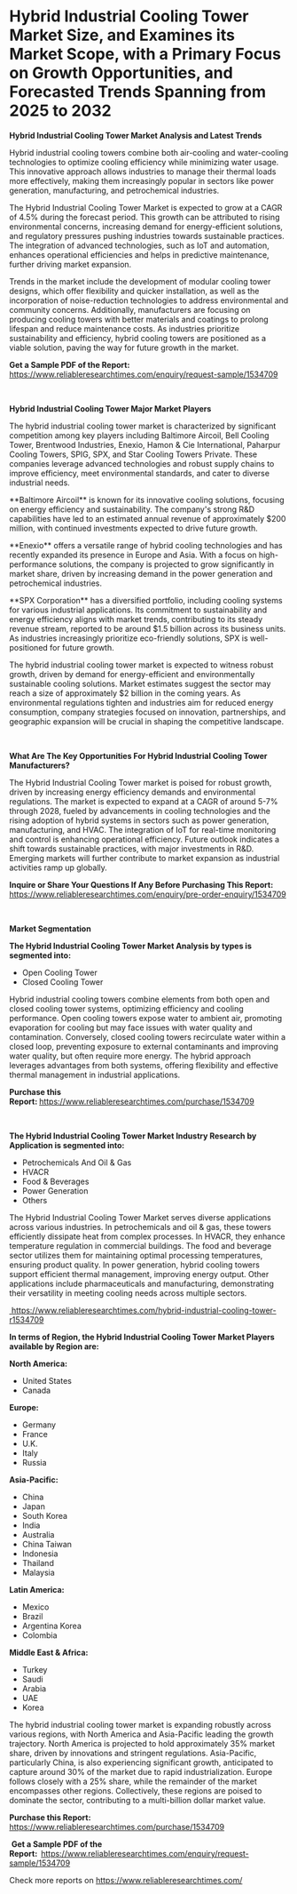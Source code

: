 <p><h1>Hybrid Industrial Cooling Tower Market Size, and Examines its Market Scope, with a Primary Focus on Growth Opportunities, and Forecasted Trends Spanning from 2025 to 2032</h1></p><p><strong>Hybrid Industrial Cooling Tower Market Analysis and Latest Trends</strong></p>
<p><p>Hybrid industrial cooling towers combine both air-cooling and water-cooling technologies to optimize cooling efficiency while minimizing water usage. This innovative approach allows industries to manage their thermal loads more effectively, making them increasingly popular in sectors like power generation, manufacturing, and petrochemical industries. </p><p>The Hybrid Industrial Cooling Tower Market is expected to grow at a CAGR of 4.5% during the forecast period. This growth can be attributed to rising environmental concerns, increasing demand for energy-efficient solutions, and regulatory pressures pushing industries towards sustainable practices. The integration of advanced technologies, such as IoT and automation, enhances operational efficiencies and helps in predictive maintenance, further driving market expansion.</p><p>Trends in the market include the development of modular cooling tower designs, which offer flexibility and quicker installation, as well as the incorporation of noise-reduction technologies to address environmental and community concerns. Additionally, manufacturers are focusing on producing cooling towers with better materials and coatings to prolong lifespan and reduce maintenance costs. As industries prioritize sustainability and efficiency, hybrid cooling towers are positioned as a viable solution, paving the way for future growth in the market.</p></p>
<p><strong>Get a Sample PDF of the Report:&nbsp;</strong> <a href="https://www.reliableresearchtimes.com/enquiry/request-sample/1534709?utm_campaign=2179&utm_medium=2&utm_source=Github&utm_content=ia&utm_term=27022025&utm_id=hybrid-industrial-cooling-tower">https://www.reliableresearchtimes.com/enquiry/request-sample/1534709</a></p>
<p>&nbsp;</p>
<p><strong>Hybrid Industrial Cooling Tower Major Market Players</strong></p>
<p><p>The hybrid industrial cooling tower market is characterized by significant competition among key players including Baltimore Aircoil, Bell Cooling Tower, Brentwood Industries, Enexio, Hamon & Cie International, Paharpur Cooling Towers, SPIG, SPX, and Star Cooling Towers Private. These companies leverage advanced technologies and robust supply chains to improve efficiency, meet environmental standards, and cater to diverse industrial needs.</p><p>**Baltimore Aircoil** is known for its innovative cooling solutions, focusing on energy efficiency and sustainability. The company's strong R&D capabilities have led to an estimated annual revenue of approximately $200 million, with continued investments expected to drive future growth.</p><p>**Enexio** offers a versatile range of hybrid cooling technologies and has recently expanded its presence in Europe and Asia. With a focus on high-performance solutions, the company is projected to grow significantly in market share, driven by increasing demand in the power generation and petrochemical industries.</p><p>**SPX Corporation** has a diversified portfolio, including cooling systems for various industrial applications. Its commitment to sustainability and energy efficiency aligns with market trends, contributing to its steady revenue stream, reported to be around $1.5 billion across its business units. As industries increasingly prioritize eco-friendly solutions, SPX is well-positioned for future growth.</p><p>The hybrid industrial cooling tower market is expected to witness robust growth, driven by demand for energy-efficient and environmentally sustainable cooling solutions. Market estimates suggest the sector may reach a size of approximately $2 billion in the coming years. As environmental regulations tighten and industries aim for reduced energy consumption, company strategies focused on innovation, partnerships, and geographic expansion will be crucial in shaping the competitive landscape.</p></p>
<p>&nbsp;</p>
<p><strong>What Are The Key Opportunities For Hybrid Industrial Cooling Tower Manufacturers?</strong></p>
<p><p>The Hybrid Industrial Cooling Tower market is poised for robust growth, driven by increasing energy efficiency demands and environmental regulations. The market is expected to expand at a CAGR of around 5-7% through 2028, fueled by advancements in cooling technologies and the rising adoption of hybrid systems in sectors such as power generation, manufacturing, and HVAC. The integration of IoT for real-time monitoring and control is enhancing operational efficiency. Future outlook indicates a shift towards sustainable practices, with major investments in R&D. Emerging markets will further contribute to market expansion as industrial activities ramp up globally.</p></p>
<p><strong>Inquire or Share Your Questions If Any Before Purchasing This Report:</strong> <a href="https://www.reliableresearchtimes.com/enquiry/pre-order-enquiry/1534709?utm_campaign=2179&utm_medium=2&utm_source=Github&utm_content=ia&utm_term=27022025&utm_id=hybrid-industrial-cooling-tower">https://www.reliableresearchtimes.com/enquiry/pre-order-enquiry/1534709</a></p>
<p>&nbsp;</p>
<p><strong>Market Segmentation</strong></p>
<p><strong>The Hybrid Industrial Cooling Tower Market Analysis by types is segmented into:</strong></p>
<p><ul><li>Open Cooling Tower</li><li>Closed Cooling Tower</li></ul></p>
<p><p>Hybrid industrial cooling towers combine elements from both open and closed cooling tower systems, optimizing efficiency and cooling performance. Open cooling towers expose water to ambient air, promoting evaporation for cooling but may face issues with water quality and contamination. Conversely, closed cooling towers recirculate water within a closed loop, preventing exposure to external contaminants and improving water quality, but often require more energy. The hybrid approach leverages advantages from both systems, offering flexibility and effective thermal management in industrial applications.</p></p>
<p><strong>Purchase this Report:&nbsp;</strong><a href="https://www.reliableresearchtimes.com/purchase/1534709?utm_campaign=2179&utm_medium=2&utm_source=Github&utm_content=ia&utm_term=27022025&utm_id=hybrid-industrial-cooling-tower">https://www.reliableresearchtimes.com/purchase/1534709</a></p>
<p>&nbsp;</p>
<p><strong>The Hybrid Industrial Cooling Tower Market Industry Research by Application is segmented into:</strong></p>
<p><ul><li>Petrochemicals And Oil & Gas</li><li>HVACR</li><li>Food & Beverages</li><li>Power Generation</li><li>Others</li></ul></p>
<p><p>The Hybrid Industrial Cooling Tower Market serves diverse applications across various industries. In petrochemicals and oil & gas, these towers efficiently dissipate heat from complex processes. In HVACR, they enhance temperature regulation in commercial buildings. The food and beverage sector utilizes them for maintaining optimal processing temperatures, ensuring product quality. In power generation, hybrid cooling towers support efficient thermal management, improving energy output. Other applications include pharmaceuticals and manufacturing, demonstrating their versatility in meeting cooling needs across multiple sectors.</p></p>
<p><a href="https://www.reliableresearchtimes.com/hybrid-industrial-cooling-tower-r1534709?utm_campaign=2179&utm_medium=2&utm_source=Github&utm_content=ia&utm_term=27022025&utm_id=hybrid-industrial-cooling-tower">&nbsp;https://www.reliableresearchtimes.com/hybrid-industrial-cooling-tower-r1534709</a></p>
<p><strong>In terms of Region, the Hybrid Industrial Cooling Tower Market Players available by Region are:</strong></p>
<p>
    <p> <strong> North America: </strong>
        <ul>
            <li>United States</li>
            <li>Canada</li>
        </ul>
        </p> 
    <p> <strong> Europe: </strong>
        <ul>
            <li>Germany</li>
            <li>France</li>
            <li>U.K.</li>
            <li>Italy</li>
            <li>Russia</li>
        </ul>
        </p> 
    <p> <strong> Asia-Pacific: </strong>
        <ul>
            <li>China</li>
            <li>Japan</li>
            <li>South Korea</li>
            <li>India</li>
            <li>Australia</li>
            <li>China Taiwan</li>
            <li>Indonesia</li>
            <li>Thailand</li>
            <li>Malaysia</li>
        </ul>
        </p> 
    <p> <strong> Latin America: </strong>
        <ul>
            <li>Mexico</li>
            <li>Brazil</li>
            <li>Argentina Korea</li>
            <li>Colombia</li>
        </ul>
        </p> 
    <p> <strong> Middle East & Africa: </strong>
        <ul>
            <li>Turkey</li>
            <li>Saudi</li>
            <li>Arabia</li>
            <li>UAE</li>
            <li>Korea</li>
        </ul>
    </p>
    </p>
<p><p>The hybrid industrial cooling tower market is expanding robustly across various regions, with North America and Asia-Pacific leading the growth trajectory. North America is projected to hold approximately 35% market share, driven by innovations and stringent regulations. Asia-Pacific, particularly China, is also experiencing significant growth, anticipated to capture around 30% of the market due to rapid industrialization. Europe follows closely with a 25% share, while the remainder of the market encompasses other regions. Collectively, these regions are poised to dominate the sector, contributing to a multi-billion dollar market value.</p></p>
<p><strong>Purchase this Report: </strong><a href="https://www.reliableresearchtimes.com/purchase/1534709?utm_campaign=2179&utm_medium=2&utm_source=Github&utm_content=ia&utm_term=27022025&utm_id=hybrid-industrial-cooling-tower">https://www.reliableresearchtimes.com/purchase/1534709</a></p>
<p>&nbsp;<strong>Get a Sample PDF of the Report:&nbsp;&nbsp;</strong><a href="https://www.reliableresearchtimes.com/enquiry/request-sample/1534709?utm_campaign=2179&utm_medium=2&utm_source=Github&utm_content=ia&utm_term=27022025&utm_id=hybrid-industrial-cooling-tower">https://www.reliableresearchtimes.com/enquiry/request-sample/1534709</a></p>
<p><strong></strong></p>
<p>Check more reports on <a href="https://www.reliableresearchtimes.com/?utm_campaign=2179&utm_medium=2&utm_source=Github&utm_content=ia&utm_term=27022025&utm_id=hybrid-industrial-cooling-tower">https://www.reliableresearchtimes.com/</a></p>